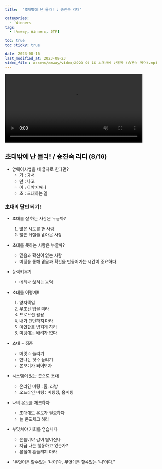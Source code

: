 ```yaml
---
title:  "초대밖에 난 몰라! : 송진숙 리더" 

categories:
  -  Winners
tags:
  - [Amway, Winners, STP]

toc: true
toc_sticky: true

date: 2023-08-16
last_modified_at: 2023-08-23
video_file : assets/amway/video/2023-08-16-초대밖에-난몰라-(송진숙 리더).mp4
---
```



<video width="90%" muted autoplay controls>
    <source src="{{ page.video_file | relative_url }}" type="video/mp4">
</video>



## 초대밖에 난 몰라! / 송진숙 리더 (8/16)

+ 암웨이사업을 네 글자로 한다면?
  - 가 : 가서
  - 만 : 나고
  - 이 : 이야기해서
  - 초 : 초대하는 일

### 초대의 달인 되기!
+ 초대를 잘 하는 사람은 누굴까?
  1. 많은 시도를 한 사람
  2. 많은 거절을 받아본 사람

+ 초대를 못하는 사람은 누굴까?
  - 믿음과 확신이 없는 사람
  - 미팅을 통해 믿음과 확신을 만들어가는 시간이 중요하다

+ 능력키우기
  - 데려다 앉히는 능력

+ 초대를 어떻게!!
  1. 양자택일
  2. 무조건 입을 떼라
  3. 프로모션 활용
  4. 내가 판단하지 마라
  5. 미안함을 빚지게 하라
  6. 미팅에는 배려가 없다

+ 초대 = 집중
  - 머릿수 늘리기
  - 만나는 횟수 늘리기
  - 본보기가 되어보자

+ 시스템이 있는 곳으로 초대
  - 온라인 미팅 : 줌, 라방
  - 오프라인 미팅 : 미팅장, 홈미팅

+ 나의 온도를 체크하자
  - 초대에도 온도가 필요하다
  - 늘 온도체크 해라

+ 부딪쳐야 기회를 얻습니다
  - 흔들어야 감이 떨어진다
  - 지금 나는 행동하고 있는가?
  - 본질에 흔들리지 마라

+ "무엇이든 할수있는 '나이'다. 무엇이든 할수있는 '나'이다."

